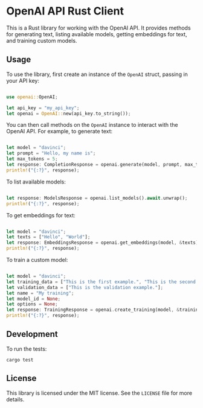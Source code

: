 # OpenAI API Rust Client
This is a Rust library for working with the OpenAI API. It provides methods for generating text, listing available models, getting embeddings for text, and training custom models.

## Usage

To use the library, first create an instance of the `OpenAI` struct, passing in your API key:

```rust

use openai::OpenAI;

let api_key = "my_api_key";
let openai = OpenAI::new(api_key.to_string());

```

You can then call methods on the `OpenAI` instance to interact with the OpenAI API. For example, to generate text:

```rust 

let model = "davinci";
let prompt = "Hello, my name is";
let max_tokens = 5;
let response: CompletionResponse = openai.generate(model, prompt, max_tokens).await.unwrap();
println!("{:?}", response);

```

To list available models:

```rust 

let response: ModelsResponse = openai.list_models().await.unwrap();
println!("{:?}", response);

```

To get embeddings for text:

```rust

let model = "davinci";
let texts = ["Hello", "World"];
let response: EmbeddingsResponse = openai.get_embeddings(model, &texts).await.unwrap();
println!("{:?}", response);

```

To train a custom model:

```rust 

let model = "davinci";
let training_data = ["This is the first example.", "This is the second example."];
let validation_data = ["This is the validation example."];
let name = "My training";
let model_id = None;
let options = None;
let response: TrainingResponse = openai.create_training(model, &training_data, &validation_data, name, model_id, options).await.unwrap();
println!("{:?}", response);

```

## Development

To run the tests:

```
cargo test
```

## License

This library is licensed under the MIT license. See the `LICENSE` file for more details.